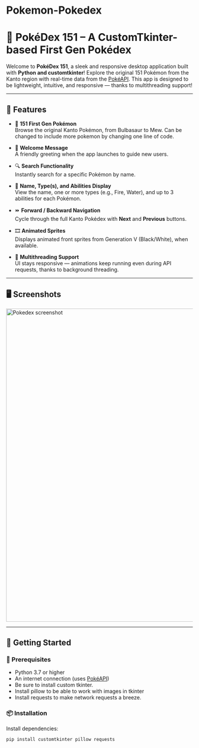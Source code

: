 # Pokemon-Pokedex
# 🧠 PokéDex 151 – A CustomTkinter-based First Gen Pokédex

Welcome to **PokéDex 151**, a sleek and responsive desktop application built with **Python and customtkinter**! Explore the original 151 Pokémon from the Kanto region with real-time data from the [PokéAPI](https://pokeapi.co/). This app is designed to be lightweight, intuitive, and responsive — thanks to multithreading support!

---

## 🎯 Features

- 🧬 **151 First Gen Pokémon**  
  Browse the original Kanto Pokémon, from Bulbasaur to Mew.
  Can be changed to include more pokemon by changing one line of code.

- 👋 **Welcome Message**  
  A friendly greeting when the app launches to guide new users.

- 🔍 **Search Functionality**  
  Instantly search for a specific Pokémon by name.

- 📛 **Name, Type(s), and Abilities Display**  
  View the name, one or more types (e.g., Fire, Water), and up to 3 abilities for each Pokémon.

- ⏩ **Forward / Backward Navigation**  
  Cycle through the full Kanto Pokédex with **Next** and **Previous** buttons.

- 🎞️ **Animated Sprites**  
  Displays animated front sprites from Generation V (Black/White), when available.

- 🧵 **Multithreading Support**  
  UI stays responsive — animations keep running even during API requests, thanks to background threading.

---

## 🖥️ Screenshots

<img width="1143" height="846" alt="Pokedex screenshot" src="https://github.com/user-attachments/assets/6c1981a5-e6df-4e49-b976-99e26a777df8" />

---

## 🚀 Getting Started

### 🧰 Prerequisites

- Python 3.7 or higher
- An internet connection (uses [PokéAPI](https://pokeapi.co/))
- Be sure to install custom tkinter.
- Install pillow to be able to work with images in tkinter
- Install requests to make network requests a breeze.

### 📦 Installation

Install dependencies:

```bash
pip install customtkinter pillow requests
